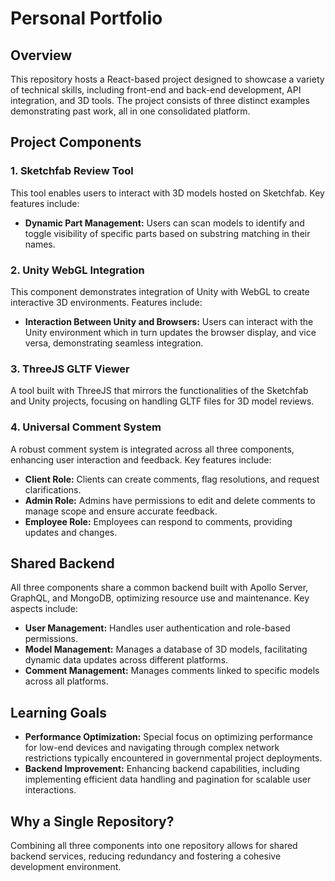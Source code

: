 # Personal Portfolio

## Overview
This repository hosts a React-based project designed to showcase a variety of technical skills, including front-end and back-end development, API integration, and 3D tools. The project consists of three distinct examples demonstrating past work, all in one consolidated platform.

## Project Components

### 1. Sketchfab Review Tool
This tool enables users to interact with 3D models hosted on Sketchfab. Key features include:
- **Dynamic Part Management:** Users can scan models to identify and toggle visibility of specific parts based on substring matching in their names.

### 2. Unity WebGL Integration
This component demonstrates integration of Unity with WebGL to create interactive 3D environments. Features include:
- **Interaction Between Unity and Browsers:** Users can interact with the Unity environment which in turn updates the browser display, and vice versa, demonstrating seamless integration.

### 3. ThreeJS GLTF Viewer
A tool built with ThreeJS that mirrors the functionalities of the Sketchfab and Unity projects, focusing on handling GLTF files for 3D model reviews.

### 4. Universal Comment System
A robust comment system is integrated across all three components, enhancing user interaction and feedback. Key features include:
- **Client Role:** Clients can create comments, flag resolutions, and request clarifications.
- **Admin Role:** Admins have permissions to edit and delete comments to manage scope and ensure accurate feedback.
- **Employee Role:** Employees can respond to comments, providing updates and changes.

## Shared Backend
All three components share a common backend built with Apollo Server, GraphQL, and MongoDB, optimizing resource use and maintenance. Key aspects include:
- **User Management:** Handles user authentication and role-based permissions.
- **Model Management:** Manages a database of 3D models, facilitating dynamic data updates across different platforms.
- **Comment Management:** Manages comments linked to specific models across all platforms.

## Learning Goals
- **Performance Optimization:** Special focus on optimizing performance for low-end devices and navigating through complex network restrictions typically encountered in governmental project deployments.
- **Backend Improvement:** Enhancing backend capabilities, including implementing efficient data handling and pagination for scalable user interactions.

## Why a Single Repository?
Combining all three components into one repository allows for shared backend services, reducing redundancy and fostering a cohesive development environment.
